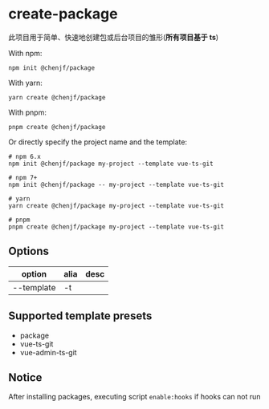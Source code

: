 # create-package

此项目用于简单、快速地创建包或后台项目的雏形(**所有项目基于 ts**)

With npm:

`npm init @chenjf/package`

With yarn:

`yarn create @chenjf/package`

With pnpm:

`pnpm create @chenjf/package`

Or directly specify the project name and the template:

```
# npm 6.x
npm init @chenjf/package my-project --template vue-ts-git

# npm 7+
npm init @chenjf/package -- my-project --template vue-ts-git

# yarn
yarn create @chenjf/package my-project --template vue-ts-git

# pnpm
pnpm create @chenjf/package my-project --template vue-ts-git
```

## Options

| option     | alia | desc |
| ---------- | ---- | ---- |
| --template | -t   |      |

## Supported template presets

- package
- vue-ts-git
- vue-admin-ts-git

## Notice

After installing packages, executing script `enable:hooks` if hooks can not run
